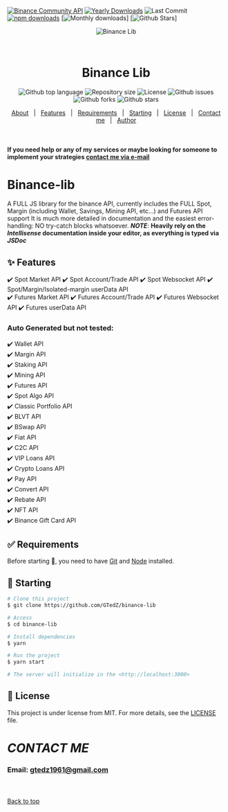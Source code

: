 [![Binance Community API](https://cdn.discordapp.com/attachments/569865969120575519/718166995354255370/binance-api-black.png)](https://dev.binance.vision/)
[![Yearly Downloads](https://badgen.net/npm/dy/node-binance-api?labelColor=29B6F6&color=3D5AFE&scale=2&label=Downloads&icon=bitcoin-lightning&cache=2400)](https://npm-stat.com/charts.html?package=node-binance-api&from=2017-07-01&to=2020-07-01) ![Last Commit](https://badgen.net/github/last-commit/jaggedsoft/node-binance-api?scale=2&label=🟣%20Updated&labelColor=black&color=448AFF&cache=9999)
[![npm downloads](https://img.shields.io/npm/dt/node-binance-api.svg?maxAge=7200)](https://www.npmjs.com/package/node-binance-api)
[![Monthly downloads](https://badgen.net/npm/dm/node-binance-api?labelColor=7C4DFF&color=green&scale=2&label=Downloads&icon=bitcoin)]
[![Github Stars](https://badgen.net/github/stars/jaggedsoft/node-binance-api?scale=2&label=%E2%AD%90Stars&labelColor=black&color=purple)]


<div align="center" id="top"> 
  <img src="./.github/app.gif" alt="Binance Lib" />

  &#xa0;

  <!-- <a href="https://binancelib.netlify.app">Demo</a> -->
</div>

<h1 align="center">Binance Lib</h1>

<p align="center">
  <img alt="Github top language" src="https://img.shields.io/github/languages/top/GTedZ/binance-lib">

  <img alt="Repository size" src="https://img.shields.io/github/repo-size/GTedZ/binance-lib">

  <img alt="License" src="https://img.shields.io/github/license/GTedZ/binance-lib">

  <img alt="Github issues" src="https://img.shields.io/github/issues/GTedZ/binance-lib?color=#FF0000" />

  <img alt="Github forks" src="https://img.shields.io/github/forks/GTedZ/binance-lib?color=#0000FF" />

  <img alt="Github stars" src="https://img.shields.io/github/stars/GTedZ/binance-lib?color=#FFFF00" />
</p>

<!-- Status -->

<!-- <h4 align="center"> 
	🚧  Binance Lib 🚀 Under construction...  🚧
</h4> 

<hr> -->

<p align="center">
  <a href="#dart-about">About</a> &#xa0; | &#xa0; 
  <a href="#sparkles-features">Features</a> &#xa0; | &#xa0;
  <a href="#white_check_mark-requirements">Requirements</a> &#xa0; | &#xa0;
  <a href="#checkered_flag-starting">Starting</a> &#xa0; | &#xa0;
  <a href="#memo-license">License</a> &#xa0; | &#xa0;
  <a href="#contact-me">Contact me</a> &#xa0; | &#xa0;
  <a href="https://github.com/GTedZ" target="_blank">Author</a>
</p>

<br>

#### If you need help or any of my services or maybe looking for someone to implement your strategies <a href='#contact-me'>contact me via e-mail</a>

# Binance-lib

A FULL JS library for the binance API, currently includes the FULL Spot, Margin (including Wallet, Savings, Mining API, etc...) and Futures API support
It is much more detailed in documentation and the easiest error-handling: NO try-catch blocks whatsoever.
***NOTE***: **Heavily rely on the *Intellisense* documentation inside your editor, as everything is typed via *JSDoc***

## :sparkles: Features ##

:heavy_check_mark: Spot Market API
:heavy_check_mark: Spot Account/Trade API
:heavy_check_mark: Spot Websocket API
:heavy_check_mark: Spot/Margin/Isolated-margin userData API
\
:heavy_check_mark: Futures Market API
:heavy_check_mark: Futures Account/Trade API
:heavy_check_mark: Futures Websocket API
:heavy_check_mark: Futures userData API

### Auto Generated but not tested:

:heavy_check_mark: Wallet API\
:heavy_check_mark: Margin API\
:heavy_check_mark: Staking API\
:heavy_check_mark: Mining API\
:heavy_check_mark: Futures API\
:heavy_check_mark: Spot Algo API\
:heavy_check_mark: Classic Portfolio API\
:heavy_check_mark: BLVT API\
:heavy_check_mark: BSwap API\
:heavy_check_mark: Fiat API\
:heavy_check_mark: C2C API\
:heavy_check_mark: VIP Loans API\
:heavy_check_mark: Crypto Loans API\
:heavy_check_mark: Pay API\
:heavy_check_mark: Convert API\
:heavy_check_mark: Rebate API\
:heavy_check_mark: NFT API\
:heavy_check_mark: Binance Gift Card API

## :white_check_mark: Requirements ##

Before starting :checkered_flag:, you need to have [Git](https://git-scm.com) and [Node](https://nodejs.org/en/) installed.

## :checkered_flag: Starting ##

```bash
# Clone this project
$ git clone https://github.com/GTedZ/binance-lib

# Access
$ cd binance-lib

# Install dependencies
$ yarn

# Run the project
$ yarn start

# The server will initialize in the <http://localhost:3000>
```

## :memo: License ##

This project is under license from MIT. For more details, see the [LICENSE](LICENSE.md) file.


# *CONTACT ME*
### Email: <a href='gtedz1961@gmail.com'>gtedz1961@gmail.com</a>
### 

&#xa0;

<a href="#top">Back to top</a>
